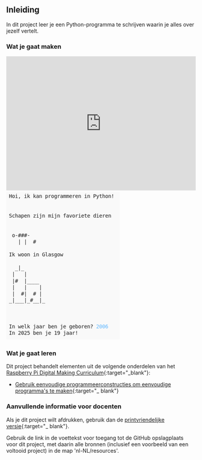 ## Inleiding

In dit project leer je een Python-programma te schrijven waarin je alles over jezelf vertelt.

### Wat je gaat maken

<div class="trinket">
  <iframe src="https://trinket.io/embed/python/d6abb9c030?outputOnly=true" width="100%" height="356" frameborder="0" marginwidth="0" marginheight="0" allowfullscreen></iframe>
  <img src="images/me-final.png">
</div>

### Wat je gaat leren

Dit project behandelt elementen uit de volgende onderdelen van het [Raspberry Pi Digital Making Curriculum](http://rpf.io/curriculum){:target="_blank"}:

+ [Gebruik eenvoudige programmeerconstructies om eenvoudige programma's te maken](https://www.raspberrypi.org/curriculum/programming/creator){:target="_ blank"}

### Aanvullende informatie voor docenten

Als je dit project wilt afdrukken, gebruik dan de [printvriendelijke versie](https://projects.raspberrypi.org/nl-NL/projects/about-me/print){:target="_ blank"}.

Gebruik de link in de voettekst voor toegang tot de GitHub opslagplaats voor dit project, met daarin alle bronnen (inclusief een voorbeeld van een voltooid project) in de map 'nl-NL/resources'.
